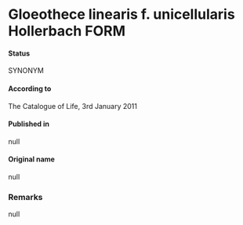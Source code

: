 # Gloeothece linearis f. unicellularis Hollerbach FORM

#### Status
SYNONYM

#### According to
The Catalogue of Life, 3rd January 2011

#### Published in
null

#### Original name
null

### Remarks
null